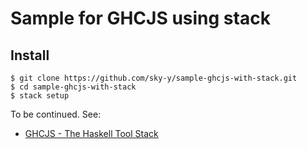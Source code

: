# Sample for GHCJS using stack

## Install

```
$ git clone https://github.com/sky-y/sample-ghcjs-with-stack.git
$ cd sample-ghcjs-with-stack
$ stack setup
```

To be continued. See:

- [GHCJS - The Haskell Tool Stack](https://docs.haskellstack.org/en/stable/ghcjs/#recent-versions-of-ghcjs-repacked-for-stack)
